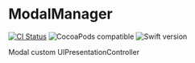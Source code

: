 # ModalManager

[![CI Status](https://travis-ci.org/Z-JaDe/ModalManager.svg?branch=master)](https://travis-ci.com/Z-JaDe/ModalManager)
![CocoaPods compatible](https://img.shields.io/badge/CocoaPods-compatible-4BC51D.svg?style=flat)
![Swift version](https://img.shields.io/badge/swift-5.1-orange.svg)

Modal  custom UIPresentationController

